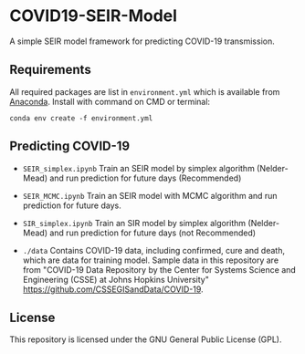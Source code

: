 # **COVID19-SEIR-Model**

A simple SEIR model framework for predicting COVID-19 transmission.

## Requirements

All required packages are list in `environment.yml` which is available from [Anaconda](https://anaconda.org/). Install with command on CMD or terminal:

```
conda env create -f environment.yml
```

## Predicting COVID-19

- `SEIR_simplex.ipynb` Train an SEIR model by simplex algorithm (Nelder-Mead) and run prediction for future days (Recommended)
- `SEIR_MCMC.ipynb` Train an SEIR model with MCMC algorithm and run prediction for future days.
- `SIR_simplex.ipynb` Train an SIR model by simplex algorithm (Nelder-Mead) and run prediction for future days (not Recommended)

- `./data` Contains COVID-19 data, including confirmed, cure and death, which are data for training model. Sample data in this repository are from "COVID-19 Data Repository by the Center for Systems Science and Engineering (CSSE) at Johns Hopkins University" https://github.com/CSSEGISandData/COVID-19.

## License

This repository is licensed under the GNU General Public License (GPL).

